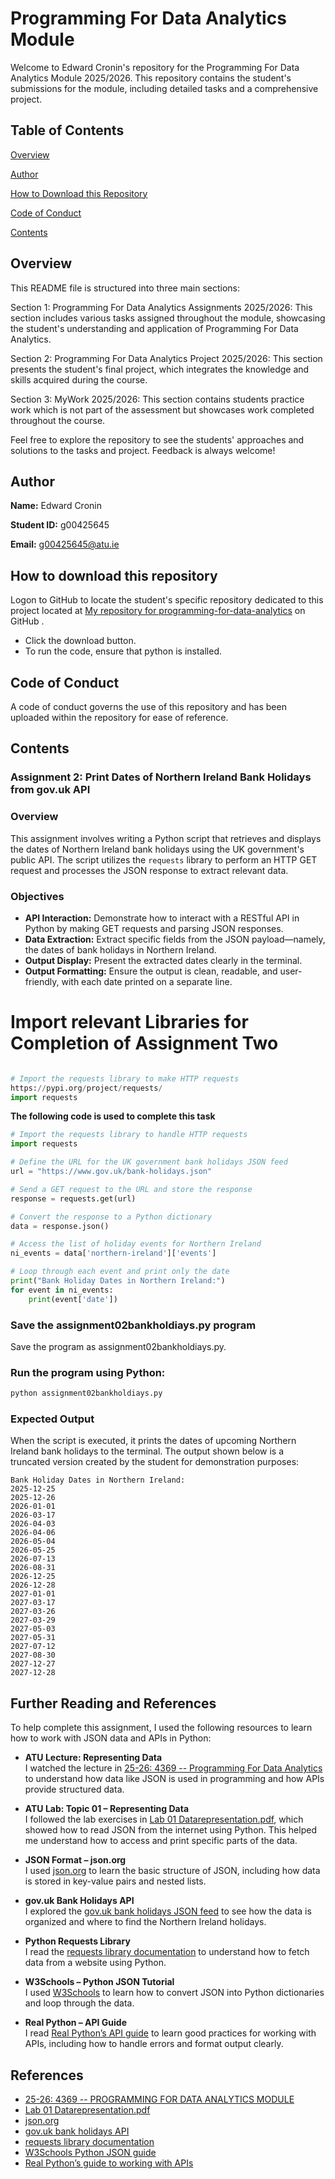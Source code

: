 # Programming For Data Analytics Module

Welcome to Edward Cronin's repository for the Programming For Data Analytics Module 2025/2026. This repository contains the student's submissions for the module, including detailed tasks and a comprehensive project.

## Table of Contents
[Overview](#overview)

[Author](#author)

[How to Download this Repository](#how-to-download-this-repository)

[Code of Conduct](#code-of-conduct)

[Contents](#contents)


## Overview

This README file is structured into three main sections:

Section 1: Programming For Data Analytics Assignments 2025/2026: This section includes various tasks assigned throughout the module, showcasing the student's understanding and application of Programming For Data Analytics.

Section 2: Programming For Data Analytics Project 2025/2026: This section presents the student's final project, which integrates the knowledge and skills acquired during the course.

Section 3: MyWork 2025/2026:  This section contains students practice work which is not part of the assessment but showcases work completed throughout the course.

Feel free to explore the repository to see the students' approaches and solutions to the tasks and project. Feedback is always welcome!

## Author

__Name:__ Edward Cronin

__Student ID:__ g00425645

__Email:__ g00425645@atu.ie

## How to download this repository

Logon to GitHub to locate the student's specific repository dedicated to this project located at [My repository for programming-for-data-analytics](https://github.com/ECronin1973/programming-for-data-analytics) on GitHub .
- Click the download button.
- To run the code, ensure that python is installed.

## Code of Conduct

A code of conduct governs the use of this repository and has been uploaded within the repository for ease of reference.

## Contents

### Assignment 2: Print Dates of Northern Ireland Bank Holidays from gov.uk API

### Overview
This assignment involves writing a Python script that retrieves and displays the dates of Northern Ireland bank holidays using the UK government's public API. The script utilizes the `requests` library to perform an HTTP GET request and processes the JSON response to extract relevant data.

### Objectives

- **API Interaction:** Demonstrate how to interact with a RESTful API in Python by making GET requests and parsing JSON responses.
- **Data Extraction:** Extract specific fields from the JSON payload—namely, the dates of bank holidays in Northern Ireland.
- **Output Display:** Present the extracted dates clearly in the terminal.
- **Output Formatting:** Ensure the output is clean, readable, and user-friendly, with each date printed on a separate line.

# Import relevant Libraries for Completion of Assignment Two

```python

# Import the requests library to make HTTP requests
https://pypi.org/project/requests/
import requests

```

**The following code is used to complete this task**

```python
# Import the requests library to handle HTTP requests
import requests

# Define the URL for the UK government bank holidays JSON feed
url = "https://www.gov.uk/bank-holidays.json"

# Send a GET request to the URL and store the response
response = requests.get(url)

# Convert the response to a Python dictionary
data = response.json()

# Access the list of holiday events for Northern Ireland
ni_events = data['northern-ireland']['events']

# Loop through each event and print only the date
print("Bank Holiday Dates in Northern Ireland:")
for event in ni_events:
    print(event['date'])

```
### Save the assignment02bankholdiays.py program

Save the program as assignment02bankholdiays.py.

### Run the program using Python:

```python
python assignment02bankholdiays.py
```

### Expected Output

When the script is executed, it prints the dates of upcoming Northern Ireland bank holidays to the terminal. The output shown below is a truncated version created by the student for demonstration purposes:

```plaintext
Bank Holiday Dates in Northern Ireland:
2025-12-25
2025-12-26
2026-01-01
2026-03-17
2026-04-03
2026-04-06
2026-05-04
2026-05-25
2026-07-13
2026-08-31
2026-12-25
2026-12-28
2027-01-01
2027-03-17
2027-03-26
2027-03-29
2027-05-03
2027-05-31
2027-07-12
2027-08-30
2027-12-27
2027-12-28

```


## Further Reading and References

To help complete this assignment, I used the following resources to learn how to work with JSON data and APIs in Python:

- **ATU Lecture: Representing Data**  
  I watched the lecture in [25-26: 4369 -- Programming For Data Analytics](https://vlegalwaymayo.atu.ie/course/view.php?id=12815) to understand how data like JSON is used in programming and how APIs provide structured data.

- **ATU Lab: Topic 01 – Representing Data**  
  I followed the lab exercises in [Lab 01 Datarepresentation.pdf](https://vlegalwaymayo.atu.ie/pluginfile.php/1590492/mod_url/intro/Lab%2001%20Datarepresentation.pdf?time=1759329869806), which showed how to read JSON from the internet using Python. This helped me understand how to access and print specific parts of the data.

- **JSON Format – json.org**  
  I used [json.org](https://www.json.org/json-en.html) to learn the basic structure of JSON, including how data is stored in key-value pairs and nested lists.

- **gov.uk Bank Holidays API**  
  I explored the [gov.uk bank holidays JSON feed](https://www.gov.uk/bank-holidays.json) to see how the data is organized and where to find the Northern Ireland holidays.

- **Python Requests Library**  
  I read the [requests library documentation](https://pypi.org/project/requests/) to understand how to fetch data from a website using Python.

- **W3Schools – Python JSON Tutorial**  
  I used [W3Schools](https://www.w3schools.com/python/python_json.asp) to learn how to convert JSON into Python dictionaries and loop through the data.

- **Real Python – API Guide**  
  I read [Real Python’s API guide](https://realpython.com/api-integration-in-python/) to learn good practices for working with APIs, including how to handle errors and format output clearly.


## References

- [25-26: 4369 -- PROGRAMMING FOR DATA ANALYTICS MODULE](https://vlegalwaymayo.atu.ie/course/view.php?id=12815)
- [Lab 01 Datarepresentation.pdf](https://vlegalwaymayo.atu.ie/pluginfile.php/1590492/mod_url/intro/Lab%2001%20Datarepresentation.pdf?time=1759329869806)
- [json.org](https://www.json.org/json-en.html)
- [gov.uk bank holidays API](https://www.gov.uk/bank-holidays.json)
- [requests library documentation](https://pypi.org/project/requests/)
- [W3Schools Python JSON guide](https://www.w3schools.com/python/python_json.asp)
- [Real Python’s guide to working with APIs](https://realpython.com/api-integration-in-python/)
